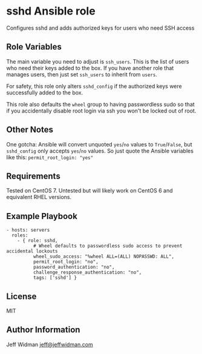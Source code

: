 sshd Ansible role
=========

Configures sshd and adds authorized keys for users who need SSH access

Role Variables
--------------

The main variable you need to adjust is `ssh_users`. This is the list of users
who need their keys added to the box. If you have another role that manages users,
then just set `ssh_users` to inherit from `users`.

For safety, this role only alters `sshd_config` if the authorized keys were
successfully added to the box.

This role also defaults the `wheel` group to having passwordless sudo so that if
you accidentally disable root login via ssh you won't be locked out of root.

Other Notes
------------

One gotcha: Ansible will convert unquoted `yes`/`no` values to `True`/`False`,
but `sshd_config` only accepts `yes`/`no` values. So just quote the Ansible
variables like this: `permit_root_login: "yes"`

Requirements
------------

Tested on CentOS 7.
Untested but will likely work on CentOS 6 and equivalent RHEL versions.

Example Playbook
----------------

    - hosts: servers
      roles:
        - { role: sshd,
              # Wheel defaults to passwordless sudo access to prevent accidental lockouts
              wheel_sudo_access: "%wheel ALL=(ALL) NOPASSWD: ALL",
              permit_root_login: "no",
              password_authentication: "no",
              challenge_response_authentication: "no",
              tags: ['sshd'] }

License
-------

MIT

Author Information
------------------

Jeff Widman jeff@jeffwidman.com
